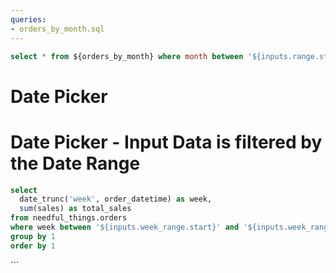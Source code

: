 ```yaml
---
queries:
- orders_by_month.sql
---
```


```sql orders_by_month_filtered
select * from ${orders_by_month} where month between '${inputs.range.start}' and '${inputs.range.end}'
```

# Date Picker

<DateRange data={orders_by_month} dates=month name=range/>

<BarChart data={orders_by_month_filtered} x="month" y="sales_usd0k" />

# Date Picker - Input Data is filtered by the Date Range

```sql sales_per_week
select 
  date_trunc('week', order_datetime) as week,
  sum(sales) as total_sales
from needful_things.orders
where week between '${inputs.week_range.start}' and '${inputs.week_range.end}'
group by 1
order by 1
```

<DateRange data={sales_per_week} dates=week name=week_range/>

<BarChart data={sales_per_week} x="week" y="total_sales" />
```